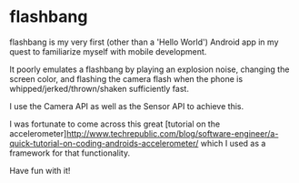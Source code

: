 flashbang
=========

flashbang is my very first (other than a 'Hello World') Android app in my quest to familiarize myself with mobile development.

It poorly emulates a flashbang by playing an explosion noise, changing the screen color, and flashing the camera flash when the phone is whipped/jerked/thrown/shaken sufficiently fast.

I use the Camera API as well as the Sensor API to achieve this.

I was fortunate to come across this great [tutorial on the accelerometer]http://www.techrepublic.com/blog/software-engineer/a-quick-tutorial-on-coding-androids-accelerometer/ which I used as a framework for that functionality.

Have fun with it!
